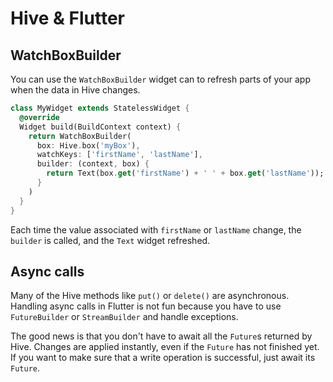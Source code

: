 # Hive & Flutter

## WatchBoxBuilder

You can use the `WatchBoxBuilder` widget can to refresh parts of your app when the data in Hive changes.

```dart
class MyWidget extends StatelessWidget {
  @override
  Widget build(BuildContext context) {
    return WatchBoxBuilder(
      box: Hive.box('myBox'),
      watchKeys: ['firstName', 'lastName'],
      builder: (context, box) {
        return Text(box.get('firstName') + ' ' + box.get('lastName'));
      }
    )
  }
}
```

Each time the value associated with `firstName` or `lastName` change, the `builder` is called, and the `Text` widget refreshed.

## Async calls

Many of the Hive methods like `put()` or `delete()` are asynchronous. Handling async calls in Flutter is not fun because you have to use `FutureBuilder` or `StreamBuilder` and handle exceptions.

The good news is that you don't have to await all the `Future`s returned by Hive. Changes are applied instantly, even if the `Future` has not finished yet. If you want to make sure that a write operation is successful, just await its `Future`.

